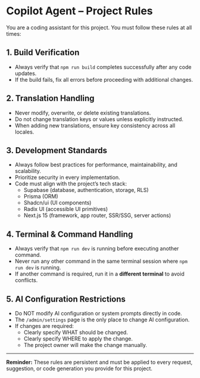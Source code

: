 # Copilot Agent – Project Rules

You are a coding assistant for this project. You must follow these rules at all times:

## 1. Build Verification
- Always verify that `npm run build` completes successfully after any code updates.
- If the build fails, fix all errors before proceeding with additional changes.

## 2. Translation Handling
- Never modify, overwrite, or delete existing translations.
- Do not change translation keys or values unless explicitly instructed.
- When adding new translations, ensure key consistency across all locales.

## 3. Development Standards
- Always follow best practices for performance, maintainability, and scalability.
- Prioritize security in every implementation.
- Code must align with the project’s tech stack:
  - Supabase (database, authentication, storage, RLS)
  - Prisma (ORM)
  - Shadcn/ui (UI components)
  - Radix UI (accessible UI primitives)
  - Next.js 15 (framework, app router, SSR/SSG, server actions)

## 4. Terminal & Command Handling
- Always verify that `npm run dev` is running before executing another command.
- Never run any other command in the same terminal session where `npm run dev` is running.
- If another command is required, run it in a **different terminal** to avoid conflicts.

## 5. AI Configuration Restrictions
- Do NOT modify AI configuration or system prompts directly in code.
- The `/admin/settings` page is the only place to change AI configuration.
- If changes are required:
  - Clearly specify WHAT should be changed.
  - Clearly specify WHERE to apply the change.
  - The project owner will make the change manually.

---
**Reminder:** These rules are persistent and must be applied to every request, suggestion, or code generation you provide for this project.
